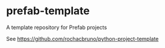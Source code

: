 # prefab-template
A template repository for Prefab projects

See https://github.com/rochacbruno/python-project-template